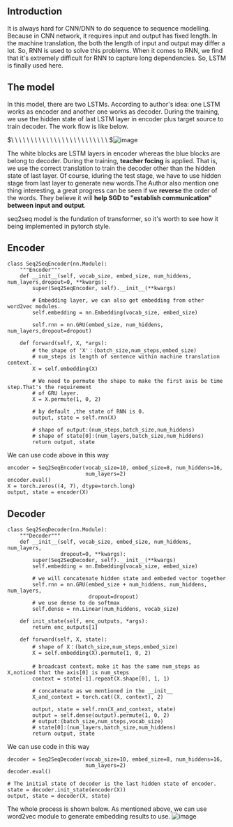 ## Introduction  
It is always hard for CNN/DNN to do sequence to sequence modelling. Because in CNN network, it requires input and output has fixed length. In the machine translation,
the both the length of input and output may differ a lot. So, RNN is used to solve this problems. When it comes to RNN, we find that it's extremely difficult for RNN
to capture long dependencies. So, LSTM is finally used here.

## The model
In this model, there are two LSTMs. According to author's idea:  one LSTM works as encoder and another one works as decoder. During the training, we use the hidden state
of last LSTM layer in encoder plus target source to train decoder. The work flow is like below.  

$\ \ \ \ \ \ \ \ \ \ \ \ \ \ \ \ \ \ \ \ \ \ \ \ \ $![image](https://user-images.githubusercontent.com/89610539/177779292-74de2ca3-868c-498f-bc8c-0af0c5cbbacb.png)

The white blocks are LSTM layers in encoder whereas the blue blocks are belong to decoder. During the training, **teacher focing** is applied. That is, we use the correct
translation to train the decoder other than the hidden state of last layer. Of course, iduring the test stage, we have to use hidden stage from last layer to generate new 
words.The Author also mention one thing interesting, a great progress can be seen if we **reverse** the order of the words. They believe it will **help SGD to "establish communication" between input and output**.

seq2seq model is the fundation of transformer, so it's worth to see how it being implemented in pytorch style.
## Encoder
```
class Seq2SeqEncoder(nn.Module):
    """Encoder"""
    def __init__(self, vocab_size, embed_size, num_hiddens, num_layers,dropout=0, **kwargs):
        super(Seq2SeqEncoder, self).__init__(**kwargs)
        
        # Embedding layer, we can also get embedding from other word2vec modules.
        self.embedding = nn.Embedding(vocab_size, embed_size)
        
        self.rnn = nn.GRU(embed_size, num_hiddens, num_layers,dropout=dropout)

    def forward(self, X, *args):
        # the shape of 'X'：(batch_size,num_steps,embed_size)
        # num_steps is length of sentence within machine translation context.
        X = self.embedding(X)
        
        # We need to permute the shape to make the first axis be time step.That's the requirement
        # of GRU layer.
        X = X.permute(1, 0, 2)
        
        # by default ,the state of RNN is 0.
        output, state = self.rnn(X)
        
        # shape of output:(num_steps,batch_size,num_hiddens)
        # shape of state[0]:(num_layers,batch_size,num_hiddens)
        return output, state
```
We can use code above in this way
```
encoder = Seq2SeqEncoder(vocab_size=10, embed_size=8, num_hiddens=16,
                         num_layers=2)
encoder.eval()
X = torch.zeros((4, 7), dtype=torch.long)
output, state = encoder(X)
```
## Decoder
```
class Seq2SeqDecoder(nn.Module):
    """Decoder"""
    def __init__(self, vocab_size, embed_size, num_hiddens, num_layers,
                 dropout=0, **kwargs):
        super(Seq2SeqDecoder, self).__init__(**kwargs)
        self.embedding = nn.Embedding(vocab_size, embed_size)
        
        # we will concatenate hidden state and embeded vector together
        self.rnn = nn.GRU(embed_size + num_hiddens, num_hiddens, num_layers,
                          dropout=dropout)
        # we use dense to do softmax 
        self.dense = nn.Linear(num_hiddens, vocab_size)

    def init_state(self, enc_outputs, *args):
        return enc_outputs[1]

    def forward(self, X, state):
        # shape of X：(batch_size,num_steps,embed_size)
        X = self.embedding(X).permute(1, 0, 2)
        
        # broadcast context，make it has the same num_steps as X,noticed that the axis[0] is num_steps
        context = state[-1].repeat(X.shape[0], 1, 1)
        
        # concatenate as we mentioned in the __init__
        X_and_context = torch.cat((X, context), 2)
        
        output, state = self.rnn(X_and_context, state)
        output = self.dense(output).permute(1, 0, 2)
        # output:(batch_size,num_steps,vocab_size)
        # state[0]:(num_layers,batch_size,num_hiddens)
        return output, state
```
We can use code in this way
```
decoder = Seq2SeqDecoder(vocab_size=10, embed_size=8, num_hiddens=16,
                         num_layers=2)
decoder.eval()

# The initial state of decoder is the last hidden state of encoder.
state = decoder.init_state(encoder(X))
output, state = decoder(X, state)
```
The whole process is shown below. As mentioned above, we can use word2vec module to generate embedding results to use.
![image](https://user-images.githubusercontent.com/89610539/177789008-550b859f-65c8-4d3d-a941-3e510e2770a5.png)

